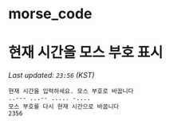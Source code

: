 # morse_code
# 현재 시간을 모스 부호 표시
<!-- MORSE_TIME_START -->
_Last updated: `23:56` (KST)_

```
현재 시간을 입력하세요. 모스 부호로 바꿉니다
..--- ...-- ..... -....
모스 부호를 다시 현재 시간으로 바꿉니다
2356
```
<!-- MORSE_TIME_END -->
